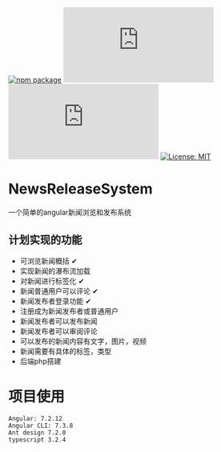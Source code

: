 [![npm package](https://img.shields.io/npm/v/heyui.svg?style=flat-square)](https://www.npmjs.org/package/heyui)
![JS gzip size](http://img.badgesize.io/https://unpkg.com/heyui/dist/heyui.esm.js?style=flat-square&compression=gzip&label=gzip%20size:%20JS)
![CSS gzip size](http://img.badgesize.io/https://unpkg.com/heyui/themes/index.css?style=flat-square&compression=gzip&label=gzip%20size:%20CSS)
[![License: MIT](https://img.shields.io/badge/License-MIT-yellow.svg?style=flat-square)](LICENSE)
# NewsReleaseSystem

一个简单的angular新闻浏览和发布系统

## 计划实现的功能
* 可浏览新闻概括                 ✔
* 实现新闻的瀑布流加载
* 对新闻进行标签化               ✔  
* 新闻普通用户可以评论           ✔
* 新闻发布者登录功能             ✔
* 注册成为新闻发布者或普通用户
* 新闻发布者可以发布新闻
* 新闻发布者可以审阅评论
* 可以发布的新闻内容有文字，图片，视频
* 新闻需要有具体的标签，类型
* 后端php搭建

# 项目使用
```
Angular: 7.2.12
Angular CLI: 7.3.8
Ant design 7.2.0
typescript 3.2.4
```
